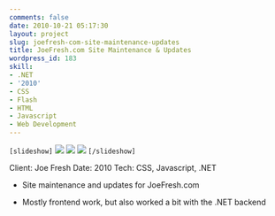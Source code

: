 ```yaml
---
comments: false
date: 2010-10-21 05:17:30
layout: project
slug: joefresh-com-site-maintenance-updates
title: JoeFresh.com Site Maintenance & Updates
wordpress_id: 183
skill:
- .NET
- '2010'
- CSS
- Flash
- HTML
- Javascript
- Web Development
---
```


`[slideshow]`
![](http://ruten.ca/wp-content/uploads/2012/03/joe-cropped1.jpg)
![](http://ruten.ca/wp-content/uploads/2012/03/joe-cropped2.jpg)
![](http://ruten.ca/wp-content/uploads/2012/03/joe-cropped3.jpg)
`[/slideshow]`

Client: Joe Fresh
Date: 2010
Tech: CSS, Javascript, .NET



	
  * Site maintenance and updates for JoeFresh.com

	
  * Mostly frontend work, but also worked a bit with the .NET backend


